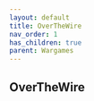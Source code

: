 ```yaml
---
layout: default
title: OverTheWire
nav_order: 1
has_children: true
parent: Wargames
---
```


## OverTheWire
